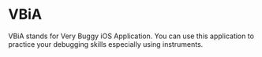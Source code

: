 # VBiA
VBiA stands for Very Buggy iOS Application. You can use this application to practice your debugging skills especially using instruments. 
